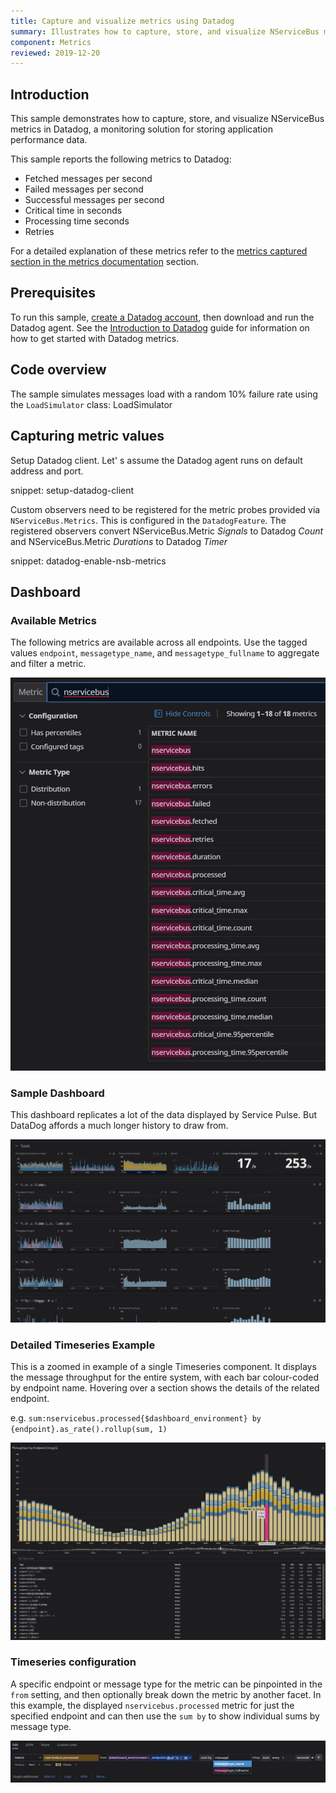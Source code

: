 ```yaml
---
title: Capture and visualize metrics using Datadog
summary: Illustrates how to capture, store, and visualize NServiceBus metrics in Datadog.
component: Metrics
reviewed: 2019-12-20
---
```


## Introduction

This sample demonstrates how to capture, store, and visualize NServiceBus metrics in Datadog, a monitoring solution for storing application performance data.

This sample reports the following metrics to Datadog:

 * Fetched messages per second 
 * Failed messages per second
 * Successful messages per second
 * Critical time in seconds
 * Processing time seconds
 * Retries


For a detailed explanation of these metrics refer to the [metrics captured section in the metrics documentation](/monitoring/metrics/definitions.md) section.


## Prerequisites

To run this sample, [create a Datadog account](https://app.datadoghq.com/signup), then download and run the Datadog agent.
See the [Introduction to Datadog](https://docs.datadoghq.com/getting_started/) guide for information on how to get started with Datadog metrics.


## Code overview

The sample simulates messages load with a random 10% failure rate using the `LoadSimulator` class: LoadSimulator

## Capturing metric values

Setup Datadog client. Let' s assume the Datadog agent runs on default address and port.

snippet: setup-datadog-client

Custom observers need to be registered for the metric probes provided via `NServiceBus.Metrics`. This is configured in the `DatadogFeature`. The registered observers convert NServiceBus.Metric *Signals* to Datadog *Count* and NServiceBus.Metric *Durations* to Datadog *Timer* 

snippet: datadog-enable-nsb-metrics

## Dashboard

### Available Metrics

The following metrics are available across all endpoints. Use the tagged values `endpoint`, `messagetype_name`, and `messagetype_fullname` to aggregate and filter a metric.

![metrics list](metrics-list.png)

### Sample Dashboard

This dashboard replicates a lot of the data displayed by Service Pulse. But DataDog affords a much longer history to draw from.

![dashboard](dashboard.png)

### Detailed Timeseries Example

This is a zoomed in example of a single Timeseries component. It displays the message throughput for the entire system, with each bar colour-coded by endpoint name.
Hovering over a section shows the details of the related endpoint.

e.g. `sum:nservicebus.processed{$dashboard_environment} by {endpoint}.as_rate().rollup(sum, 1)`

![throughput by endpoint](throughput-by-endpoint.png)

### Timeseries configuration

A specific endpoint or message type for the metric can be pinpointed in the `from` setting, and then optionally break down the metric by another facet. 
In this example, the displayed `nservicebus.processed` metric for just the specified endpoint and can then use the `sum by` to show individual sums by message type.

![timeseries configuration](timeseries-configuration.png)
